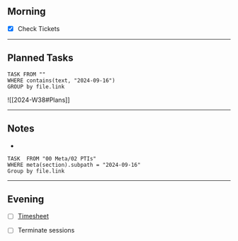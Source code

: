 ## Morning
- [x] Check Tickets

---
## Planned Tasks
~~~dataview
TASK FROM ""
WHERE contains(text, "2024-09-16")
GROUP by file.link
~~~
![[2024-W38#Plans]]

---
## Notes
- 

~~~dataview
TASK  FROM "00 Meta/02 PTIs"
WHERE meta(section).subpath = "2024-09-16"
Group by file.link
~~~
---
## Evening
- [ ] [Timesheet]()
- [ ] Terminate sessions


